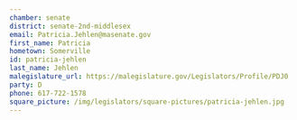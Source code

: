 ```yaml
---
chamber: senate
district: senate-2nd-middlesex
email: Patricia.Jehlen@masenate.gov
first_name: Patricia
hometown: Somerville
id: patricia-jehlen
last_name: Jehlen
malegislature_url: https://malegislature.gov/Legislators/Profile/PDJ0
party: D
phone: 617-722-1578
square_picture: /img/legislators/square-pictures/patricia-jehlen.jpg
---
```

